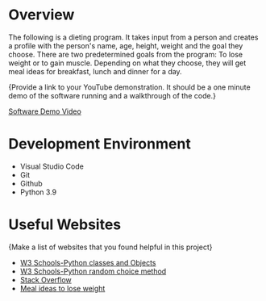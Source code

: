 # Overview

The following is a dieting program. It takes input from a person and creates a profile with the person's name, age, height, weight and the goal they choose. There are two predetermined goals from the program: To lose weight or to gain muscle. Depending on what they choose, they will get meal ideas for breakfast, lunch and dinner for a day. 

{Provide a link to your YouTube demonstration.  It should be a one minute demo of the software running and a walkthrough of the code.}

[Software Demo Video](https://www.youtube.com/watch?v=gTnxiUHPddQ)

# Development Environment

* Visual Studio Code
* Git
* Github
* Python 3.9

# Useful Websites

{Make a list of websites that you found helpful in this project}
* [W3 Schools-Python classes and Objects](https://www.w3schools.com/python/python_classes.asp)
* [W3 Schools-Python random choice method](https://www.w3schools.com/python/ref_random_choice.asp)
* [Stack Overflow](https://stackoverflow.com/questions/33161448/getting-only-element-from-a-single-element-list-in-python/33161467)
* [Meal ideas to lose weight ](https://www.taste.com.au/healthy/galleries/healthy-dinner-ideas-weight-loss/6oetyh5j?page=5)



